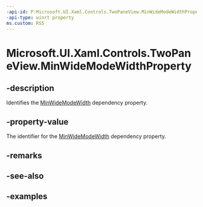 ```yaml
---
-api-id: P:Microsoft.UI.Xaml.Controls.TwoPaneView.MinWideModeWidthProperty
-api-type: winrt property
ms.custom: RS5
---
```


<!-- Property syntax.
public DependencyProperty MinWideModeWidthProperty { get; }
-->

# Microsoft.UI.Xaml.Controls.TwoPaneView.MinWideModeWidthProperty

## -description

Identifies the [MinWideModeWidth](twopaneview_minwidemodewidth.md) dependency property.

## -property-value

The identifier for the [MinWideModeWidth](twopaneview_minwidemodewidth.md) dependency property.

## -remarks

## -see-also

## -examples

